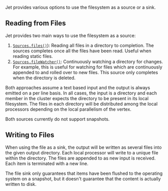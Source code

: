 Jet provides various options to use the filesystem as a source or a sink.

## Reading from Files

Jet provides two main ways to use the filesystem as a source:

1. [`Sources.files()`](http://docs.hazelcast.org/docs/jet/latest-dev/javadoc/com/hazelcast/jet/Sources.html#files-java.lang.String-java.nio.charset.Charset-java.lang.String-)): Reading all files in a
directory to completion. The sources completes once all the files
have been read. Useful when reading static files.
2. [`Sources.fileWatcher()`](http://docs.hazelcast.org/docs/jet/latest-dev/javadoc/com/hazelcast/jet/Sources.html#fileWatcher-java.lang.String-java.nio.charset.Charset-java.lang.String-):
Continuously watching a directory for changes. For example, this is
useful for watching for files which are continuously appended to
and rolled over to new files. This source only completes when the
directory is deleted.

Both approaches assume a text based input and the output is always
emitted on a per line basis. In all cases, the input is a directory and each
member in the cluster expects the directory to be present in its local
filesystem. The files in each directory will be distributed among the
local processors depending on the local parallelism of the vertex.

Both sources currently do not support snapshots.

## Writing to Files

When using the file as a sink, the output will be written as several files
into the given output directory. Each local processor will write to a
unique file within the directory. The files are appended to as
new input is received. Each item is terminated with a new line.

The file sink only guarantees that items have been flushed to the operating
system on a snapshot, but it doesn't guarantee that the content is actually
written to disk.
